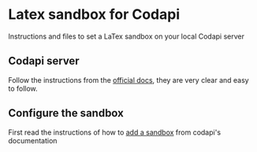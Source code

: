 # Latex sandbox for Codapi

Instructions and files to set a LaTex sandbox on your local Codapi server

## Codapi server
Follow the instructions from the [official docs](https://github.com/nalgeon/codapi/blob/main/docs/install.md), they are very clear and easy to follow.

## Configure the sandbox
First read the instructions of how to [add a sandbox](https://github.com/nalgeon/codapi/blob/main/docs/add-sandbox.md) from codapi's documentation


